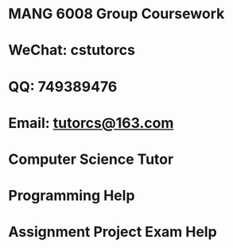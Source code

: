 # MANG 6008 Group Coursework
# WeChat: cstutorcs

# QQ: 749389476

# Email: tutorcs@163.com

# Computer Science Tutor

# Programming Help

# Assignment Project Exam Help
